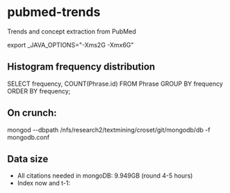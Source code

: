 pubmed-trends
=============

Trends and concept extraction from PubMed

export _JAVA_OPTIONS="-Xms2G -Xmx6G"

## Histogram frequency distribution

SELECT frequency, COUNT(Phrase.id) FROM Phrase GROUP BY frequency ORDER BY frequency;

## On crunch:
mongod --dbpath /nfs/research2/textmining/croset/git/mongodb/db -f mongodb.conf

## Data size
- All citations needed in mongoDB: 9.949GB (round 4-5 hours)
- Index now and t-1: 
